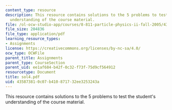 ```yaml
---
content_type: resource
description: This resource contains solutions to the 5 problems to test the student's
  understanding of the course material.
file: /ol-ocw-studio-app/courses/8-811-particle-physics-ii-fall-2005/435873810c07b410871732ee3253243a_sol4.pdf
file_size: 204836
file_type: application/pdf
learning_resource_types:
- Assignments
license: https://creativecommons.org/licenses/by-nc-sa/4.0/
ocw_type: OCWFile
parent_title: Assignments
parent_type: CourseSection
parent_uid: ee1af684-b42f-0c32-f73f-75d9cf564912
resourcetype: Document
title: sol4.pdf
uid: 43587381-0c07-b410-8717-32ee3253243a
---
```

This resource contains solutions to the 5 problems to test the student's understanding of the course material.